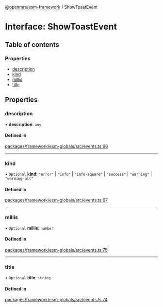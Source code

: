 [@openmrs/esm-framework](../API.md) / ShowToastEvent

# Interface: ShowToastEvent

## Table of contents

### Properties

- [description](ShowToastEvent.md#description)
- [kind](ShowToastEvent.md#kind)
- [millis](ShowToastEvent.md#millis)
- [title](ShowToastEvent.md#title)

## Properties

### description

• **description**: `any`

#### Defined in

[packages/framework/esm-globals/src/events.ts:66](https://github.com/nanfuka/openmrs-esm-core/blob/master/packages/framework/esm-globals/src/events.ts#L66)

___

### kind

• `Optional` **kind**: ``"error"`` \| ``"info"`` \| ``"info-square"`` \| ``"success"`` \| ``"warning"`` \| ``"warning-alt"``

#### Defined in

[packages/framework/esm-globals/src/events.ts:67](https://github.com/nanfuka/openmrs-esm-core/blob/master/packages/framework/esm-globals/src/events.ts#L67)

___

### millis

• `Optional` **millis**: `number`

#### Defined in

[packages/framework/esm-globals/src/events.ts:75](https://github.com/nanfuka/openmrs-esm-core/blob/master/packages/framework/esm-globals/src/events.ts#L75)

___

### title

• `Optional` **title**: `string`

#### Defined in

[packages/framework/esm-globals/src/events.ts:74](https://github.com/nanfuka/openmrs-esm-core/blob/master/packages/framework/esm-globals/src/events.ts#L74)
